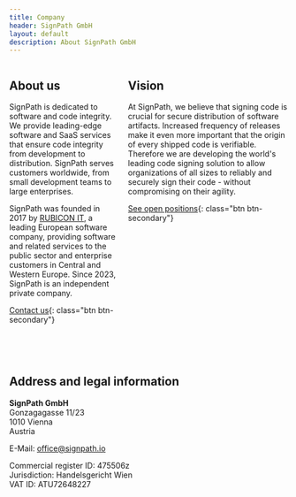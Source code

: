 ```yaml
---
title: Company
header: SignPath GmbH
layout: default
description: About SignPath GmbH
---
```


<div class="columns">
	<div markdown="1">

## About us

SignPath is dedicated to software and code integrity. We provide leading-edge software and SaaS services that ensure code integrity from development to distribution. SignPath serves customers worldwide, from small development teams to large enterprises.

SignPath was founded in 2017 by [RUBICON IT](https://www.rubicon.eu/en/), a leading European software company, providing software and related services to the public sector and enterprise customers in Central and Western Europe. Since 2023, SignPath is an independent private company.

[Contact us](mailto:sales@signpath.io){: class="btn btn-secondary"}

</div> <div markdown="1">

## Vision

At SignPath, we believe that signing code is crucial for secure distribution of software artifacts. Increased frequency of releases make it even more important that the origin of every shipped code is verifiable. Therefore we are developing the world's leading code signing solution to allow organizations of all sizes to reliably and securely sign their code - without compromising on their agility.

[See open positions](https://www.karriere.at/jobs/signpath/){: class="btn btn-secondary"}

</div> </div>

<br> <br>

## Address and legal information

**SignPath GmbH**<br>
Gonzagagasse 11/23<br>
1010 Vienna<br>
Austria

E-Mail: [office@signpath.io](mailto:office@signpath.io)

Commercial register ID: 475506z<br>
Jurisdiction: Handelsgericht Wien<br>
VAT ID: ATU72648227
